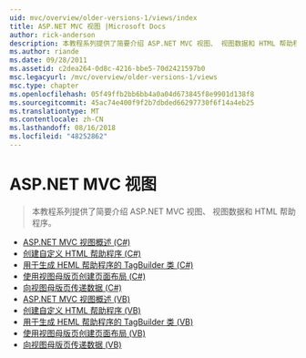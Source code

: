 ```yaml
---
uid: mvc/overview/older-versions-1/views/index
title: ASP.NET MVC 视图 |Microsoft Docs
author: rick-anderson
description: 本教程系列提供了简要介绍 ASP.NET MVC 视图、 视图数据和 HTML 帮助程序。
ms.author: riande
ms.date: 09/28/2011
ms.assetid: c2dea264-0d8c-4216-bbe5-70d2421597b0
msc.legacyurl: /mvc/overview/older-versions-1/views
msc.type: chapter
ms.openlocfilehash: 05f49ffb2bb6bb4a0a04d673845f8e9901d138f8
ms.sourcegitcommit: 45ac74e400f9f2b7dbded66297730f6f14a4eb25
ms.translationtype: MT
ms.contentlocale: zh-CN
ms.lasthandoff: 08/16/2018
ms.locfileid: "48252862"
---
```

<a name="aspnet-mvc-views"></a>ASP.NET MVC 视图
====================
> 本教程系列提供了简要介绍 ASP.NET MVC 视图、 视图数据和 HTML 帮助程序。


- [ASP.NET MVC 视图概述 (C#)](asp-net-mvc-views-overview-cs.md)
- [创建自定义 HTML 帮助程序 (C#)](creating-custom-html-helpers-cs.md)
- [用于生成 HEML 帮助程序的 TagBuilder 类 (C#)](using-the-tagbuilder-class-to-build-html-helpers-cs.md)
- [使用视图母版页创建页面布局 (C#)](creating-page-layouts-with-view-master-pages-cs.md)
- [向视图母版页传递数据 (C#)](passing-data-to-view-master-pages-cs.md)
- [ASP.NET MVC 视图概述 (VB)](asp-net-mvc-views-overview-vb.md)
- [创建自定义 HTML 帮助程序 (VB)](creating-custom-html-helpers-vb.md)
- [用于生成 HEML 帮助程序的 TagBuilder 类 (VB)](using-the-tagbuilder-class-to-build-html-helpers-vb.md)
- [使用视图母版页创建页面布局 (VB)](creating-page-layouts-with-view-master-pages-vb.md)
- [向视图母版页传递数据 (VB)](passing-data-to-view-master-pages-vb.md)
